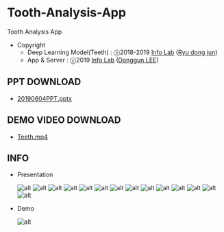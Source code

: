 # Tooth-Analysis-App
Tooth Analysis App
 - Copyright
   - Deep Learning Model(Teeth) : ⓒ2018-2019 [Info Lab](http://infolab.kunsan.ac.kr) ([Ryu dong jun](https://github.com/rdj94))
   - App & Server : ⓒ2019 [Info Lab](http://infolab.kunsan.ac.kr) ([Donggun LEE](http://duration.digimoon.net/))
   

## PPT DOWNLOAD
 - [20190604PPT.pptx](https://github.com/Sotaneum/Tooth-Analysis-App/blob/master/doc/20190604PPT.pptx?raw=true)

## DEMO VIDEO DOWNLOAD
 - [Teeth.mp4](https://github.com/Sotaneum/Tooth-Analysis-App/blob/master/doc/Teeth.mp4?raw=true)

## INFO
  - Presentation

    ![alt](./doc/슬라이드1.PNG)
    ![alt](./doc/슬라이드2.PNG)
    ![alt](./doc/슬라이드3.PNG)
    ![alt](./doc/슬라이드4.PNG)
    ![alt](./doc/슬라이드5.PNG)
    ![alt](./doc/슬라이드6.PNG)
    ![alt](./doc/슬라이드7.PNG)
    ![alt](./doc/슬라이드8.PNG)
    ![alt](./doc/슬라이드9.PNG)
    ![alt](./doc/슬라이드10.PNG)
    ![alt](./doc/슬라이드11.PNG)
    ![alt](./doc/슬라이드12.PNG)
    ![alt](./doc/슬라이드13.PNG)
    ![alt](./doc/슬라이드16.PNG)
 - Demo

    ![alt](./doc/teeth.gif)
